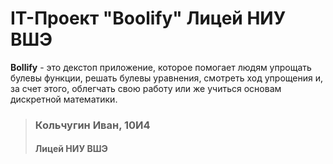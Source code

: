 # IT-Проект "Boolify" Лицей НИУ ВШЭ
**Bollify** - это декстоп приложение, которое помогает людям упрощать булевы функции, решать булевы уравнения, смотреть ход упрощения и, за счет этого, облегчать свою работу или же учиться основам дискретной математики.

> ### Кольчугин Иван, 10И4
> #### Лицей НИУ ВШЭ 
